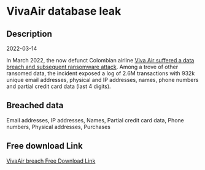 # VivaAir database leak

## Description

2022-03-14

In March 2022, the now defunct Colombian airline <a href="https://muchohacker.lol/2023/01/viva-air-leak-26-millones-de-datos-privados-de-clientes-de-la-aerolinea-de-bajo-costo-estarian-en-linea-desde-hace-nueve-meses/" target="_blank" rel="noopener">Viva Air suffered a data breach and subsequent ransomware attack</a>. Among a trove of other ransomed data, the incident exposed a log of 2.6M transactions with 932k unique email addresses, physical and IP addresses, names, phone numbers and partial credit card data (last 4 digits).

## Breached data

Email addresses, IP addresses, Names, Partial credit card data, Phone numbers, Physical addresses, Purchases

## Free download Link

[VivaAir breach Free Download Link](https://link-to.net/1229997/385.8195521083507/dynamic/?r=aHR0cHM6Ly93d3cubWVkaWFmaXJlLmNvbS92aWV3L2RSWExBb2FwR0Zpd09RUC92aXZhYWlyLmNvbS9maWxl)